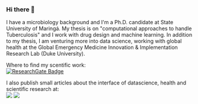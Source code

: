 ### Hi there 👋

I have a microbiology background and I'm a Ph.D. candidate at State University of Maringá. My thesis is on "computational approaches to handle Tuberculosis" and I work with drug design and machine learning. In addition to my thesis, I am venturing more into data science, working with global health at the Global Emergency Medicine Innovation & Implementation Research Lab (Duke University).

Where to find my scentific work:<br>
[![ResearchGate Badge](https://img.shields.io/badge/Research-Gate-9cf)](https://www.researchgate.net/profile/Joao-Souza-16)

I also publish small articles about the interface of datascience, health and scientific research at: <br>
[<img src="https://img.shields.io/badge/linkedin-%230077B5.svg?&style=for-the-badge&logo=linkedin&logoColor=white" />](www.linkedin.com/in/souzajvp)
[<img src="https://img.shields.io/badge/medium-%2312100E.svg?&style=for-the-badge&logo=medium&logoColor=white" />](https://souzajvp.medium.com/)
